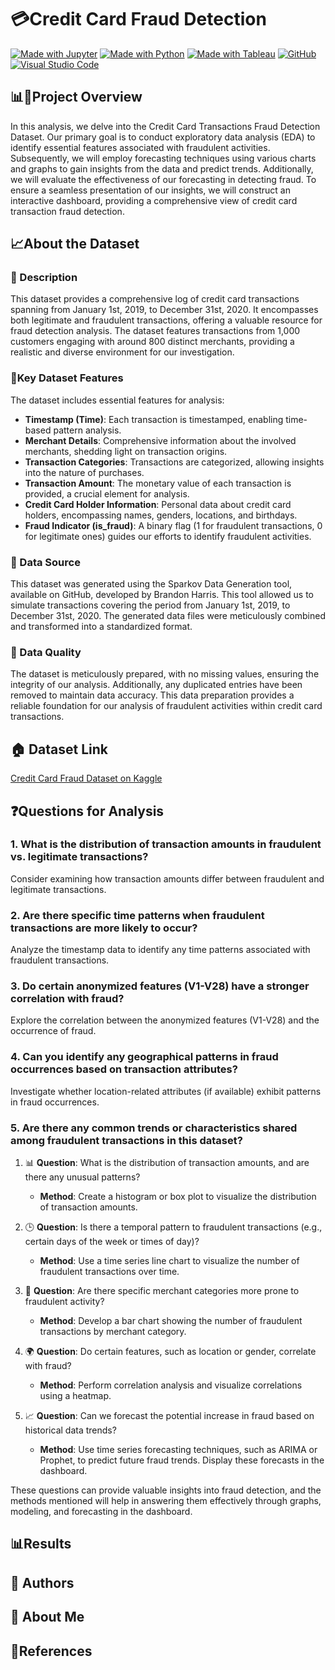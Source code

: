# 💳Credit Card Fraud Detection

[![Made with Jupyter](https://img.shields.io/badge/Made%20with-Jupyter-orange?style=for-the-badge)](https://jupyter.org/)
[![Made with Python](https://img.shields.io/badge/Made%20with-Python-blue?style=for-the-badge)](https://www.python.org/)
[![Made with Tableau](https://img.shields.io/badge/Made%20with-Tableau-green?style=for-the-badge)](https://creativecommons.org/publicdomain/zero/1.0/)
[![GitHub](https://img.shields.io/badge/GitHub-Repo-blue?style=for-the-badge)](https://github.com/fursuf1/Credit-Card-Fraud-Detection)
[![Visual Studio Code](https://img.shields.io/badge/Editor-Visual%20Studio%20Code-blue?style=for-the-badge)](https://code.visualstudio.com/)

## 📊🚧Project Overview

In this analysis, we delve into the Credit Card Transactions Fraud Detection Dataset. Our primary goal is to conduct exploratory data analysis (EDA) to identify essential features associated with fraudulent activities. Subsequently, we will employ forecasting techniques using various charts and graphs to gain insights from the data and predict trends. Additionally, we will evaluate the effectiveness of our forecasting in detecting fraud. To ensure a seamless presentation of our insights, we will construct an interactive dashboard, providing a comprehensive view of credit card transaction fraud detection.

## 📈About the Dataset

### 📝 Description
This dataset provides a comprehensive log of credit card transactions spanning from January 1st, 2019, to December 31st, 2020. It encompasses both legitimate and fraudulent transactions, offering a valuable resource for fraud detection analysis. The dataset features transactions from 1,000 customers engaging with around 800 distinct merchants, providing a realistic and diverse environment for our investigation.

### 🔑Key Dataset Features
The dataset includes essential features for analysis:

- **Timestamp (Time)**: Each transaction is timestamped, enabling time-based pattern analysis.
- **Merchant Details**: Comprehensive information about the involved merchants, shedding light on transaction origins.
- **Transaction Categories**: Transactions are categorized, allowing insights into the nature of purchases.
- **Transaction Amount**: The monetary value of each transaction is provided, a crucial element for analysis.
- **Credit Card Holder Information**: Personal data about credit card holders, encompassing names, genders, locations, and birthdays.
- **Fraud Indicator (is_fraud)**: A binary flag (1 for fraudulent transactions, 0 for legitimate ones) guides our efforts to identify fraudulent activities.

### 📂 Data Source
This dataset was generated using the Sparkov Data Generation tool, available on GitHub, developed by Brandon Harris. This tool allowed us to simulate transactions covering the period from January 1st, 2019, to December 31st, 2020. The generated data files were meticulously combined and transformed into a standardized format.

### 🧹 Data Quality
The dataset is meticulously prepared, with no missing values, ensuring the integrity of our analysis. Additionally, any duplicated entries have been removed to maintain data accuracy.
This data preparation provides a reliable foundation for our analysis of fraudulent activities within credit card transactions.





## 🏠 Dataset Link

[Credit Card Fraud Dataset on Kaggle](https://www.kaggle.com/datasets/nelgiriyewithana/credit-card-fraud-detection-dataset-2023)

## ❓Questions for Analysis

### 1. What is the distribution of transaction amounts in fraudulent vs. legitimate transactions?

Consider examining how transaction amounts differ between fraudulent and legitimate transactions.

### 2. Are there specific time patterns when fraudulent transactions are more likely to occur?

Analyze the timestamp data to identify any time patterns associated with fraudulent transactions.

### 3. Do certain anonymized features (V1-V28) have a stronger correlation with fraud?

Explore the correlation between the anonymized features (V1-V28) and the occurrence of fraud.

### 4. Can you identify any geographical patterns in fraud occurrences based on transaction attributes?

Investigate whether location-related attributes (if available) exhibit patterns in fraud occurrences.

### 5. Are there any common trends or characteristics shared among fraudulent transactions in this dataset?

1. 📊 **Question**: What is the distribution of transaction amounts, and are there any unusual patterns?
   - **Method**: Create a histogram or box plot to visualize the distribution of transaction amounts.

2. 🕒 **Question**: Is there a temporal pattern to fraudulent transactions (e.g., certain days of the week or times of day)?
   - **Method**: Use a time series line chart to visualize the number of fraudulent transactions over time.

3. 🏪 **Question**: Are there specific merchant categories more prone to fraudulent activity?
   - **Method**: Develop a bar chart showing the number of fraudulent transactions by merchant category.

4. 🌍 **Question**: Do certain features, such as location or gender, correlate with fraud?
   - **Method**: Perform correlation analysis and visualize correlations using a heatmap.

5. 📈 **Question**: Can we forecast the potential increase in fraud based on historical data trends?
   - **Method**: Use time series forecasting techniques, such as ARIMA or Prophet, to predict future fraud trends. Display these forecasts in the dashboard.

These questions can provide valuable insights into fraud detection, and the methods mentioned will help in answering them effectively through graphs, modeling, and forecasting in the dashboard.


## 📊Results

## 📓 Authors

## 🚀 About Me

## 🌟References





